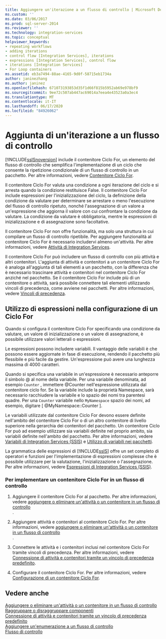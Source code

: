 ```yaml
---
title: Aggiungere un'iterazione a un flusso di controllo | Microsoft Docs
ms.custom: ''
ms.date: 03/06/2017
ms.prod: sql-server-2014
ms.reviewer: ''
ms.technology: integration-services
ms.topic: conceptual
helpviewer_keywords:
- repeating workflows
- adding iterations
- control flow [Integration Services], iterations
- expressions [Integration Services], control flow
- iterations [Integration Services]
- For Loop containers
ms.assetid: eb3a7494-88ae-4165-9d0f-58715eb1734a
author: janinezhang
ms.author: janinez
ms.openlocfilehash: 671073193853d35f1d66f815b5952ab69e978bf9
ms.sourcegitcommit: 9ee72c507ab447ac69014a7eea4e43523a0a3ec4
ms.translationtype: MT
ms.contentlocale: it-IT
ms.lasthandoff: 06/17/2020
ms.locfileid: "84926062"
---
```

# <a name="add-iteration-to-a-control-flow"></a>Aggiunta di un'iterazione a un flusso di controllo
  [!INCLUDE[ssISnoversion](../includes/ssisnoversion-md.md)] include il contenitore Ciclo For, un elemento del flusso di controllo che semplifica l'implementazione di un ciclo che consente la ripetizione condizionale di un flusso di controllo in un pacchetto. Per altre informazioni, vedere [Contenitore Ciclo For](control-flow/for-loop-container.md).  
  
 Il contenitore Ciclo For valuta una condizione a ogni iterazione del ciclo e si arresta quando la condizione restituisce False. Il contenitore Ciclo For include espressioni per l'inizializzazione del ciclo, la definizione della condizione da valutare per determinare se arrestare o meno l'esecuzione del flusso di controllo ripetuto, nonché l'assegnazione di un valore a un'espressione che aggiorna il valore con cui confrontare la condizione da valutare. La condizione da valutare è obbligatoria, mentre le espressioni di inizializzazione e di assegnazione sono facoltative.  
  
 Il contenitore Ciclo For non offre funzionalità, ma solo una struttura in cui compilare un flusso di controllo ripetibile. Per aggiungere funzionalità al contenitore Ciclo For è necessario includervi almeno un'attività. Per altre informazioni, vedere [Attività di Integration Services](control-flow/integration-services-tasks.md).  
  
 Il contenitore Ciclo For può includere un flusso di controllo con più attività e altri contenitori. L'aggiunta di attività e contenitori a un contenitore Ciclo For è analoga all'aggiunta di tali elementi a un pacchetto, con la differenza che è necessario trascinare attività e contenitori nel contenitore Ciclo For anziché nel pacchetto. Se il contenitore Ciclo For include più di un contenitore o attività, sarà possibile connettere tali elementi utilizzando vincoli di precedenza, come avviene nei pacchetti. Per altre informazioni, vedere [Vincoli di precedenza](control-flow/precedence-constraints.md).  
  
## <a name="using-expressions-in-for-loop-configuration"></a>Utilizzo di espressioni nella configurazione di un Ciclo For  
 Quando si configura il contenitore Ciclo For specificando una condizione da valutare, un valore di inizializzazione o un valore di assegnazione, è possibile utilizzare valori letterali o espressioni.  
  
 Le espressioni possono includere variabili. Il vantaggio delle variabili è che possono essere aggiornate in fase di esecuzione, rendendo il pacchetto più flessibile e più facile da gestire. Un'espressione può avere una lunghezza massima di 4000 caratteri.  
  
 Quando si specifica una variabile in un'espressione è necessario anteporre il simbolo @ al nome della variabile. Per una variabile denominata, ad esempio `Counter` , immettere @Counter nell'espressione utilizzata dal contenitore ciclo for. Se la variabile include la proprietà Namespace, sarà necessario racchiudere la variabile e lo spazio dei nomi tra parentesi quadre. Per una `Counter` variabile nello `MyNamespace` spazio dei nomi, ad esempio, digitare [ @MyNamespace::Counter ].  
  
 Le variabili utilizzate dal contenitore Ciclo For devono essere definite nell'ambito del contenitore Ciclo For o di un altro contenitore di livello superiore nella gerarchia dei contenitori del pacchetto. Un contenitore Ciclo For può ad esempio utilizzare sia variabili definite nel proprio ambito, sia variabili definite nell'ambito del pacchetto. Per altre informazioni, vedere [Variabili di Integration Services &#40;SSIS&#41;](integration-services-ssis-variables.md) e [Utilizzo di variabili nei pacchetti](../../2014/integration-services/use-variables-in-packages.md).  
  
 La grammatica delle espressioni di [!INCLUDE[ssIS](../includes/ssis-md.md)] offre un set completo di operatori e funzioni per l'implementazione di espressioni complesse che è possibile utilizzare per la valutazione, l'inizializzazione o l'assegnazione. Per altre informazioni, vedere [Espressioni di Integration Services &#40;SSIS&#41;](expressions/integration-services-ssis-expressions.md).  
  
### <a name="to-implement-a-for-loop-container-in-a-control-flow"></a>Per implementare un contenitore Ciclo For in un flusso di controllo  
  
1.  Aggiungere il contenitore Ciclo For al pacchetto. Per altre informazioni, vedere [aggiungere o eliminare un'attività o un contenitore in un flusso di controllo](control-flow/add-or-delete-a-task-or-a-container-in-a-control-flow.md)  
  .  
  
2.  Aggiungere attività e contenitori al contenitore Ciclo For. Per altre informazioni, vedere [aggiungere o eliminare un'attività o un contenitore in un flusso di controllo](control-flow/add-or-delete-a-task-or-a-container-in-a-control-flow.md)  
  .  
  
3.  Connettere le attività e i contenitori inclusi nel contenitore Ciclo For tramite vincoli di precedenza. Per altre informazioni, vedere [Connessione di attività e contenitori tramite un vincolo di precedenza predefinito](../../2014/integration-services/connect-tasks-and-containers-by-using-a-default-precedence-constraint.md).  
  
4.  Configurare il contenitore Ciclo For. Per altre informazioni, vedere [Configurazione di un contenitore Ciclo For](../../2014/integration-services/configure-a-for-loop-container.md).  
  
## <a name="see-also"></a>Vedere anche  
 [Aggiungere o eliminare un'attività o un contenitore in un flusso di controllo](control-flow/add-or-delete-a-task-or-a-container-in-a-control-flow.md)   
 [Raggruppare o disraggruppare componenti](group-or-ungroup-components.md)   
 [Connessione di attività e contenitori tramite un vincolo di precedenza predefinito](../../2014/integration-services/connect-tasks-and-containers-by-using-a-default-precedence-constraint.md)   
 [Aggiungere un'enumerazione a un flusso di controllo](../../2014/integration-services/add-enumeration-to-a-control-flow.md)   
 [Flusso di controllo](control-flow/control-flow.md)  
  
  
